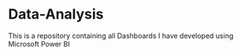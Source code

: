 # Data-Analysis
This is a repository containing all Dashboards I have developed using Microsoft Power BI
